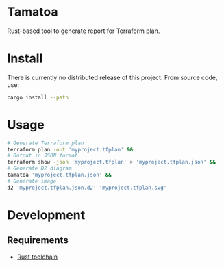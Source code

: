 # Tamatoa

Rust-based tool to generate report for Terraform plan.

# Install

There is currently no distributed release of this project. From source code, use:

```bash
cargo install --path .
```

# Usage

```bash
# Generate Terraform plan
terraform plan -out 'myproject.tfplan' &&
# Output in JSON format
terraform show -json 'myproject.tfplan' > 'myproject.tfplan.json' &&
# Generate D2 diagram
tamatoa 'myproject.tfplan.json' &&
# Generate image
d2 'myproject.tfplan.json.d2' 'myproject.tfplan.svg'
```

# Development

## Requirements

* [Rust toolchain](https://rust-lang.org/tools/install)
